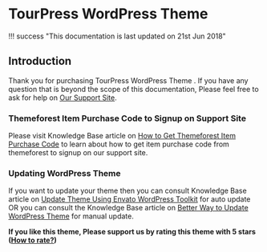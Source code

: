 # TourPress WordPress Theme

!!! success "This documentation is last updated on 21st Jun 2018"

## Introduction
Thank you for purchasing TourPress WordPress Theme . If you have any question that is beyond the scope of this documentation, Please feel free to ask for help on [Our Support Site](https://support.inspirythemes.com/).

### Themeforest Item Purchase Code to Signup on Support Site
Please visit Knowledge Base article on [How to Get Themeforest Item Purchase Code](https://support.inspirythemes.com/knowledgebase/how-to-get-themeforest-item-purchase-code/) to learn about how to get item purchase code from themeforest to signup on our support site.

### Updating WordPress Theme
If you want to update your theme then you can consult Knowledge Base article on [Update Theme Using Envato WordPress Toolkit](https://support.inspirythemes.com/knowledgebase/update-theme-using-envato-wordpress-toolkit/) for auto update OR you can consult the Knowledge Base article on [Better Way to Update WordPress Theme](https://support.inspirythemes.com/knowledgebase/better-way-to-update-wordpress-theme/) for manual update.

**If you like this theme, Please support us by rating this theme with 5 stars ([How to rate?](img/how-to-rate-theme.png))**